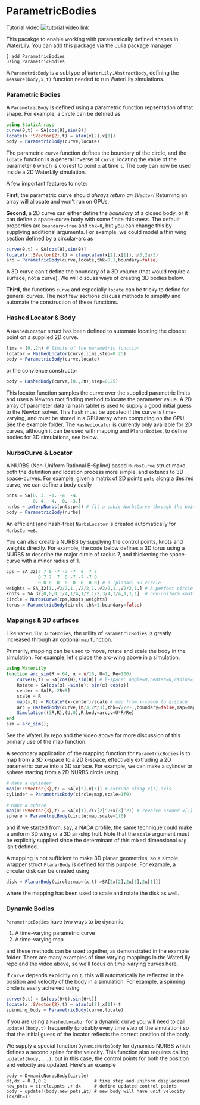 # ParametricBodies

Tutorial video [![tutorial video link](https://img.youtube.com/vi/6PmJJKVOfvc/hqdefault.jpg)](https://www.youtube.com/watch?v=6PmJJKVOfvc)


This pacakge to enable working with parametrically defined shapes in [WaterLily](https://github.com/weymouth/WaterLily.jl). You can add this package via the Julia package manager
```
] add ParametricBodies
using ParametricBodies
```

A `ParametricBody` is a subtype of  `WaterLily.AbstractBody`, defining the `measure(body,x,t)` function needed to run WaterLily simulations.

### Parametric Bodies

A `ParametricBody` is defined using a parametric function repsentation of that shape. For example, a circle can be defined as
```julia
using StaticArrays
curve(θ,t) = SA[cos(θ),sin(θ)]
locate(x::SVector{2},t) = atan(x[2],x[1])
body = ParametricBody(curve,locate)
```
The parametric `curve` function defines the boundary of the circle, and the `locate` function is a general inverse of `curve`: locating the value of the parameter `θ` which is closest to point `x` at time `t`. The `body` can now be used inside a 2D WaterLily simulation. 

A few important features to note: 

**First**, the parametric curve should _always return an `SVector`!_ Returning an array will allocate and won't run on GPUs. 

**Second**, a 2D curve can either define the _boundary_ of a closed body, or it can define a space-curve body with some finite thickness. The default properties are `boundary=true` and `thk=0`, but you can change this by supplying additional arguments. For example, we could model a thin wing section defined by a circular-arc as
```julia
curve(θ,t) = SA[cos(θ),sin(θ)]
locate(x::SVector{2},t) = clamp(atan(x[2],x[1]),π/3,2π/3)
arc = ParametricBody(curve,locate,thk=0.1,boundary=false)
```
A 3D curve can't define the boundary of a 3D volume (that would require a surface, not a curve). We will discuss ways of creating 3D bodies below.

**Third**, the functions `curve` and especially `locate` can be tricky to define for general curves. The next few sections discuss methods to simplify and automate the construction of these functions. 

### Hashed Locator & Body

A `HashedLocator` struct has been defined to automate locating the closest point on a supplied 2D curve. 
```julia
lims = (0.,2π) # limits of the parametric function
locator = HashedLocator(curve,lims,step=0.25)
body = ParametricBody(curve,locate)
```
or the convience constructor
```julia
body = HashedBody(curve,(0.,2π),step=0.25)
```
This locator function samples the curve over the supplied parametric limits and uses a Newton root finding method to locate the parameter value. A 2D array of parameter data (a hash table) is used to supply a good initial guess to the Newton solver. This hash must be updated if the curve is time-varying, and must be stored in a GPU array when computing on the GPU. See the example folder. The `HashedLocator` is currently only available for 2D curves, although it can be used with mapping and `PlanarBodies`, to define bodies for 3D simulations, see below.

### NurbsCurve & Locator

A NURBS (Non-Uniform Rational B-Spline) based `NurbsCurve` struct make both the definition and location process more simple, and extends to 3D space-curves. For example, given a matrix of 2D points `pnts` along a desired curve, we can define a body easily
```julia
pnts = SA[0. 3. -1. -4  -4.
          0. 4.  4.  0. -3.]
nurbs = interpNurbs(pnts;p=3) # fit a cubic NurbsCurve through the points
body = ParametricBody(nurbs)
```
An efficient (and hash-free) `NurbsLocator` is created automatically for `NurbsCurve`s. 

You can also create a NURBS by supplying the control points, knots and weights directly. For example, the code below defines a 3D torus using a NURBS to describe the major circle of radius 7, and thickening the space-curve with a minor radius of 1.
```julia
cps = SA_32[7 7 0 -7 -7 -7  0  7 7
            0 7 7  7  0 -7 -7 -7 0
            0 0 0  0  0  0  0  0 0] # a (planar) 3D circle
weights = SA_32[1.,√2/2,1.,√2/2,1.,√2/2,1.,√2/2,1.] # A perfect circle requires...
knots = SA_32[0,0,0,1/4,1/4,1/2,1/2,3/4,3/4,1,1,1]  # non-uniform knot and weight vectors
circle = NurbsCurve(cps,knots,weights)
torus = ParametricBody(circle,thk=1,boundary=false)
```

### Mappings & 3D surfaces

Like `WaterLily.AutoBodies`, the utility of `ParametricBodies` is greatly increased through an optional `map` function. 

Primarily, mapping can be used to move, rotate and scale the body in the simulation. For example, let's place the arc-wing above in a simulation:
```julia
using WaterLily
function arc_sim(R = 64, α = π/16, U=1, Re=100)
    curve(θ,t) = SA[cos(θ),sin(θ)] # ξ-space: angle=0,center=0,radius=1
    Rotate = SA[cos(α) -sin(α); sin(α) cos(α)]
    center = SA[R,-2R÷5]
    scale = R
    map(x,t) = Rotate*(x-center)/scale # map from x-space to ξ-space
    arc = HashedBody(curve,(π/3,2π/3),thk=√2/2+1,boundary=false,map=map)
    Simulation((3R,R),(U,0),R,body=arc,ν=U*R/Re)
end
sim = arc_sim();
```
See the WaterLily repo and the video above for more discussion of this primary use of the map function. 

A secondary application of the mapping function for `ParametricBodies` is to map from a 3D x-space to a 2D ξ-space, effectively extruding a 2D parametric curve into a 3D surface. For example, we can make a cylinder or sphere starting from a 2D NURBS circle using
```julia
# Make a cylinder
map(x::SVector{3},t) = SA[x[2],x[3]] # extrude along x[1]-axis
cylinder = ParametricBody(circle;map,scale=1f0)

# Make a sphere
map(x::SVector{3},t) = SA[x[1],√(x[2]^2+x[3]^2)] # revolve around x[1]-axis
sphere = ParametricBody(circle;map,scale=1f0)
```
and if we started from, say, a NACA profile, the same technique could make a uniform 3D wing or a 3D air-ship hull. Note that the `scale` argument must be explicitly supplied since the determinant of this mixed dimensional `map` isn't defined. 

A mapping is not sufficient to make 3D planar geometries, so a simple wrapper struct `PlanarBody` is defined for this purpose. For example, a circular disk can be created using
```julia
disk = PlanarBody(circle;map=(x,t)->SA[2x[2],2x[3],2x[1]])
```
where the mapping has been used to scale and rotate the disk as well.

### Dynamic Bodies

`ParametricBodies` have two ways to be dynamic: 
1. A time-varying parametric curve
2. A time-varying map

and these methods can be used together, as demonstrated in the example folder. There are many examples of time varying mappings in the WaterLily repo and the video above, so we'll focus on time-varying curves here. 

If `curve` depends explicitly on `t`, this will automatically be reflected in the position and velocity of the body in a simulation. For example, a spinning circle is easily acheived using
```julia
curve(θ,t) = SA[cos(θ+t),sin(θ+t)]
locate(x::SVector{2},t) = atan(x[2],x[1])-t
spinning_body = ParametricBody(curve,locate)
```
If you are using a `HashedLocator` for a dynamic curve you will need to call `update!(body,t)` frequently (probably every time step of the simulation) so that the initial guess of the locator reflects the correct position of the body.

We supply a special function `DynamicNurbsBody` for dynamics NURBS which defines a second spline for the velocity. This function also requires calling `update!(body,...)`, but in this case, the control points for both the position and velocity are updated. Here's an example
```
body = DynamicNurbsBody(circle)
dt,dx = 0.1,0.1                  # time step and uniform displacement
new_pnts = circle.pnts .+ dx     # define updated control points
body = update!(body,new_pnts,Δt) # new body will have unit velocity (dx/dt=1)
```

